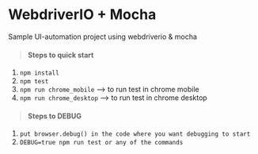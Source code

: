 # WebdriverIO + Mocha
Sample UI-automation project using webdriverio & mocha

> #### Steps to quick start
1. `npm install`
2. `npm test`
3. `npm run chrome_mobile` --> to run test in chrome mobile
4. `npm run chrome_desktop` --> to run test in chrome desktop

> #### Steps to DEBUG
1. `put browser.debug() in the code where you want debugging to start`
2. `DEBUG=true npm run test or any of the commands`
